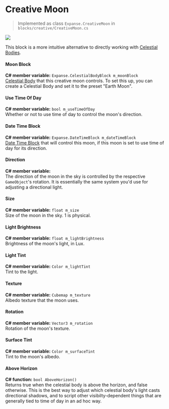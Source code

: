 # Creative Moon

> Implemented as class `Expanse.CreativeMoon` in `blocks/creative/CreativeMoon.cs`

<div class="img-block">
    <div class="img-row">
        <div class="img-col"><img src="img/celestial_bodies/moon.jpg"/></div>
    </div>
</div>

This block is a more intuitive alternative to directly working with [Celestial Bodies](editor/blocks/celestial_body_block.md).

#### Moon Block

**C# member variable:** `Expanse.CelestialBodyBlock m_moonBlock` \
[Celestial Body](editor/blocks/celestial_body_block.md) that this creative moon controls. To set this up, you can create a Celestial Body and set it to the preset "Earth Moon".

#### Use Time Of Day

**C# member variable:** `bool m_useTimeOfDay` \
Whether or not to use time of day to control the moon's direction.

#### Date Time Block

**C# member variable:** `Expanse.DateTimeBlock m_dateTimeBlock` \
[Date Time Block](editor/blocks/date_time_block.md) that will control this moon, if this moon is set to use time of day for its direction.

#### Direction

**C# member variable:** \
The direction of the moon in the sky is controlled by the respective `GameObject`'s rotation. It is essentially the same system you'd use for adjusting a directional light.

#### Size

**C# member variable:** `float m_size` \
Size of the moon in the sky. 1 is physical.

#### Light Brightness

**C# member variable:** `float m_lightBrightness` \
Brightness of the moon's light, in Lux.

#### Light Tint

**C# member variable:** `Color m_lightTint` \
Tint to the light.

#### Texture

**C# member variable:** `Cubemap m_texture` \
Albedo texture that the moon uses.

#### Rotation

**C# member variable:** `Vector3 m_rotation` \
Rotation of the moon's texture.

#### Surface Tint

**C# member variable:** `Color m_surfaceTint` \
Tint to the moon's albedo.

#### Above Horizon

**C# function:** `bool AboveHorizon()` \
Returns true when the celestial body is above the horizon, and false otherwise. This is the best way to adjust which celestial body's light casts directional shadows, and to script other visibilty-dependent things that are generally tied to time of day in an ad hoc way.
